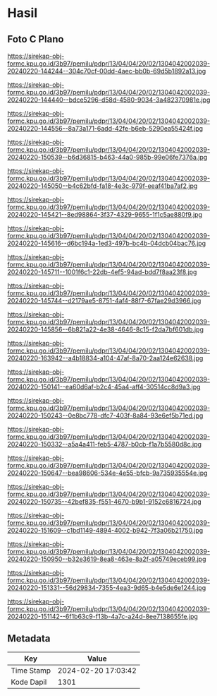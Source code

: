 # Hasil

## Foto C Plano

https://sirekap-obj-formc.kpu.go.id/3b97/pemilu/pdpr/13/04/04/20/02/1304042002039-20240220-144244--304c70cf-00dd-4aec-bb0b-69d5b1892a13.jpg

https://sirekap-obj-formc.kpu.go.id/3b97/pemilu/pdpr/13/04/04/20/02/1304042002039-20240220-144440--bdce5296-d58d-4580-9034-3a482370981e.jpg

https://sirekap-obj-formc.kpu.go.id/3b97/pemilu/pdpr/13/04/04/20/02/1304042002039-20240220-144556--8a73a171-6add-42fe-b6eb-5290ea55424f.jpg

https://sirekap-obj-formc.kpu.go.id/3b97/pemilu/pdpr/13/04/04/20/02/1304042002039-20240220-150539--b6d36815-b463-44a0-985b-99e06fe7376a.jpg

https://sirekap-obj-formc.kpu.go.id/3b97/pemilu/pdpr/13/04/04/20/02/1304042002039-20240220-145050--b4c62bfd-fa18-4e3c-979f-eeaf41ba7af2.jpg

https://sirekap-obj-formc.kpu.go.id/3b97/pemilu/pdpr/13/04/04/20/02/1304042002039-20240220-145421--8ed98864-3f37-4329-9655-1f1c5ae880f9.jpg

https://sirekap-obj-formc.kpu.go.id/3b97/pemilu/pdpr/13/04/04/20/02/1304042002039-20240220-145616--d6bc194a-1ed3-497b-bc4b-04dcb04bac76.jpg

https://sirekap-obj-formc.kpu.go.id/3b97/pemilu/pdpr/13/04/04/20/02/1304042002039-20240220-145711--1001f6c1-22db-4ef5-94ad-bdd7f8aa23f8.jpg

https://sirekap-obj-formc.kpu.go.id/3b97/pemilu/pdpr/13/04/04/20/02/1304042002039-20240220-145744--d2179ae5-8751-4af4-88f7-67fae29d3966.jpg

https://sirekap-obj-formc.kpu.go.id/3b97/pemilu/pdpr/13/04/04/20/02/1304042002039-20240220-145856--6b821a22-4e38-4646-8c15-f2da7bf601db.jpg

https://sirekap-obj-formc.kpu.go.id/3b97/pemilu/pdpr/13/04/04/20/02/1304042002039-20240220-163942--a4b18834-a104-47af-8a70-2aa124e62638.jpg

https://sirekap-obj-formc.kpu.go.id/3b97/pemilu/pdpr/13/04/04/20/02/1304042002039-20240220-150141--ea60d6af-b2c4-45a4-aff4-30514cc8d9a3.jpg

https://sirekap-obj-formc.kpu.go.id/3b97/pemilu/pdpr/13/04/04/20/02/1304042002039-20240220-150243--0e8bc778-dfc7-403f-8a84-93e6ef5b71ed.jpg

https://sirekap-obj-formc.kpu.go.id/3b97/pemilu/pdpr/13/04/04/20/02/1304042002039-20240220-150332--a5a4a411-feb5-4787-b0cb-f1a7b5580d8c.jpg

https://sirekap-obj-formc.kpu.go.id/3b97/pemilu/pdpr/13/04/04/20/02/1304042002039-20240220-150647--bea98606-534e-4e55-bfcb-9a735935554e.jpg

https://sirekap-obj-formc.kpu.go.id/3b97/pemilu/pdpr/13/04/04/20/02/1304042002039-20240220-150735--42bef835-f551-4670-b9b1-9152c6816724.jpg

https://sirekap-obj-formc.kpu.go.id/3b97/pemilu/pdpr/13/04/04/20/02/1304042002039-20240220-151609--c1bd1149-4894-4002-b942-7f3a06b21750.jpg

https://sirekap-obj-formc.kpu.go.id/3b97/pemilu/pdpr/13/04/04/20/02/1304042002039-20240220-150950--b32e3619-8ea8-463e-8a2f-a05749eceb99.jpg

https://sirekap-obj-formc.kpu.go.id/3b97/pemilu/pdpr/13/04/04/20/02/1304042002039-20240220-151331--56d29834-7355-4ea3-9d65-b4e5de6e1244.jpg

https://sirekap-obj-formc.kpu.go.id/3b97/pemilu/pdpr/13/04/04/20/02/1304042002039-20240220-151142--6f1b63c9-f13b-4a7c-a24d-8ee7138655fe.jpg


## Metadata

| Key        | Value               |
| ---------- | ------------------- |
| Time Stamp | 2024-02-20 17:03:42 |
| Kode Dapil | 1301                |



